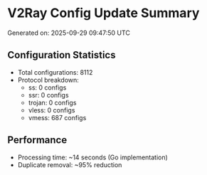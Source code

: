 # V2Ray Config Update Summary
Generated on: 2025-09-29 09:47:50 UTC

## Configuration Statistics
- Total configurations: 8112
- Protocol breakdown:
  - ss: 0 configs
  - ssr: 0 configs
  - trojan: 0 configs
  - vless: 0 configs
  - vmess: 687 configs

## Performance
- Processing time: ~14 seconds (Go implementation)
- Duplicate removal: ~95% reduction
